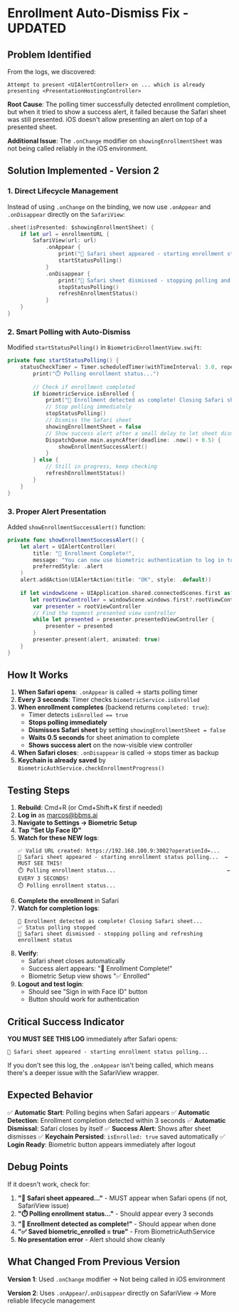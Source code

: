 # Enrollment Auto-Dismiss Fix - UPDATED

## Problem Identified

From the logs, we discovered:
```
Attempt to present <UIAlertController> on ... which is already presenting <PresentationHostingController>
```

**Root Cause**: The polling timer successfully detected enrollment completion, but when it tried to show a success alert, it failed because the Safari sheet was still presented. iOS doesn't allow presenting an alert on top of a presented sheet.

**Additional Issue**: The `.onChange` modifier on `showingEnrollmentSheet` was not being called reliably in the iOS environment.

## Solution Implemented - Version 2

### 1. Direct Lifecycle Management
Instead of using `.onChange` on the binding, we now use `.onAppear` and `.onDisappear` directly on the `SafariView`:

```swift
.sheet(isPresented: $showingEnrollmentSheet) {
    if let url = enrollmentURL {
        SafariView(url: url)
            .onAppear {
                print("🔄 Safari sheet appeared - starting enrollment status polling...")
                startStatusPolling()
            }
            .onDisappear {
                print("🚪 Safari sheet dismissed - stopping polling and refreshing enrollment status")
                stopStatusPolling()
                refreshEnrollmentStatus()
            }
    }
}
```

### 2. Smart Polling with Auto-Dismiss
Modified `startStatusPolling()` in `BiometricEnrollmentView.swift`:

```swift
private func startStatusPolling() {
    statusCheckTimer = Timer.scheduledTimer(withTimeInterval: 3.0, repeats: true) { _ in
        print("⏱️ Polling enrollment status...")
        
        // Check if enrollment completed
        if biometricService.isEnrolled {
            print("🎉 Enrollment detected as complete! Closing Safari sheet...")
            // Stop polling immediately
            stopStatusPolling()
            // Dismiss the Safari sheet
            showingEnrollmentSheet = false
            // Show success alert after a small delay to let sheet dismiss
            DispatchQueue.main.asyncAfter(deadline: .now() + 0.5) {
                showEnrollmentSuccessAlert()
            }
        } else {
            // Still in progress, keep checking
            refreshEnrollmentStatus()
        }
    }
}
```

### 3. Proper Alert Presentation
Added `showEnrollmentSuccessAlert()` function:

```swift
private func showEnrollmentSuccessAlert() {
    let alert = UIAlertController(
        title: "🎉 Enrollment Complete!",
        message: "You can now use biometric authentication to log in to BBMS!",
        preferredStyle: .alert
    )
    alert.addAction(UIAlertAction(title: "OK", style: .default))
    
    if let windowScene = UIApplication.shared.connectedScenes.first as? UIWindowScene,
       let rootViewController = windowScene.windows.first?.rootViewController {
        var presenter = rootViewController
        // Find the topmost presented view controller
        while let presented = presenter.presentedViewController {
            presenter = presented
        }
        presenter.present(alert, animated: true)
    }
}
```

## How It Works

1. **When Safari opens**: `.onAppear` is called → starts polling timer
2. **Every 3 seconds**: Timer checks `biometricService.isEnrolled`
3. **When enrollment completes** (backend returns `completed: true`):
   - Timer detects `isEnrolled == true`
   - **Stops polling immediately**
   - **Dismisses Safari sheet** by setting `showingEnrollmentSheet = false`
   - **Waits 0.5 seconds** for sheet animation to complete
   - **Shows success alert** on the now-visible view controller
4. **When Safari closes**: `.onDisappear` is called → stops timer as backup
5. **Keychain is already saved** by `BiometricAuthService.checkEnrollmentProgress()`

## Testing Steps

1. **Rebuild**: Cmd+R (or Cmd+Shift+K first if needed)
2. **Log in** as marcos@bbms.ai
3. **Navigate to Settings → Biometric Setup**
4. **Tap "Set Up Face ID"**
5. **Watch for these NEW logs**:
   ```
   ✅ Valid URL created: https://192.168.100.9:3002?operationId=...
   🔄 Safari sheet appeared - starting enrollment status polling...  ← MUST SEE THIS!
   ⏱️ Polling enrollment status...                                   ← EVERY 3 SECONDS!
   ⏱️ Polling enrollment status...
   ```
6. **Complete the enrollment** in Safari
7. **Watch for completion logs**:
   ```
   🎉 Enrollment detected as complete! Closing Safari sheet...
   ✅ Status polling stopped
   🚪 Safari sheet dismissed - stopping polling and refreshing enrollment status
   ```
8. **Verify**:
   - Safari sheet closes automatically
   - Success alert appears: "🎉 Enrollment Complete!"
   - Biometric Setup view shows "✅ Enrolled"
9. **Logout and test login**:
   - Should see "Sign in with Face ID" button
   - Button should work for authentication

## Critical Success Indicator

**YOU MUST SEE THIS LOG** immediately after Safari opens:
```
🔄 Safari sheet appeared - starting enrollment status polling...
```

If you don't see this log, the `.onAppear` isn't being called, which means there's a deeper issue with the SafariView wrapper.

## Expected Behavior

✅ **Automatic Start**: Polling begins when Safari appears
✅ **Automatic Detection**: Enrollment completion detected within 3 seconds
✅ **Automatic Dismissal**: Safari closes by itself
✅ **Success Alert**: Shows after sheet dismisses
✅ **Keychain Persisted**: `isEnrolled: true` saved automatically
✅ **Login Ready**: Biometric button appears immediately after logout

## Debug Points

If it doesn't work, check for:
1. **"🔄 Safari sheet appeared..."** - MUST appear when Safari opens (if not, SafariView issue)
2. **"⏱️ Polling enrollment status..."** - Should appear every 3 seconds
3. **"🎉 Enrollment detected as complete!"** - Should appear when done
4. **"✅ Saved biometric_enrolled = true"** - From BiometricAuthService
5. **No presentation error** - Alert should show cleanly

## What Changed From Previous Version

**Version 1**: Used `.onChange` modifier → Not being called in iOS environment

**Version 2**: Uses `.onAppear`/`.onDisappear` directly on SafariView → More reliable lifecycle management

